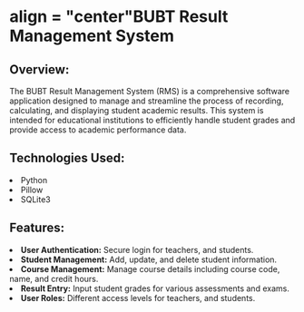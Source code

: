 <h1> align = "center"BUBT Result Management System </h1>

<h2>Overview: </h2> 
The BUBT Result Management System (RMS) is a comprehensive software application designed to manage and streamline the process of recording, calculating, and displaying student academic results. This system is intended for educational institutions to efficiently handle student grades and provide access to academic performance data.

<h2>Technologies Used:</h2>
<li>Python</li>
<li>Pillow</li>
<li>SQLite3</li>

<h2> Features: </h2> 
<li><strong>User Authentication:</strong> Secure login for teachers, and students.</li>
<li><strong>Student Management:</strong> Add, update, and delete student information.</li>
<li><strong>Course Management:</strong> Manage course details including course code, name, and credit hours.</li>
<li><strong>Result Entry:</strong> Input student grades for various assessments and exams.</li>
<li><strong>User Roles:</strong> Different access levels for teachers, and students. </li>
